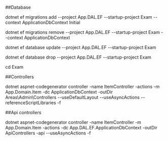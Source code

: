 ##Database

dotnet ef migrations add --project App.DAL.EF --startup-project Exam --context ApplicationDbContext Initial

dotnet ef migrations remove --project App.DAL.EF --startup-project Exam --context ApplicationDbContext

dotnet ef database update --project App.DAL.EF --startup-project Exam

dotnet ef database drop --project App.DAL.EF --startup-project Exam


cd Exam

##Controllers

dotnet aspnet-codegenerator controller -name ItemController       -actions -m  App.Domain.Item    -dc ApplicationDbContext -outDir Areas\Admin\Controllers --useDefaultLayout --useAsyncActions --referenceScriptLibraries -f

##Api controllers

dotnet aspnet-codegenerator controller -name ItemController     -m App.Domain.Item     -actions -dc App.DAL.EF.ApplicationDbContext -outDir ApiControllers -api --useAsyncActions  -f

